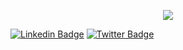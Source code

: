 <p align="center">
<!--   <img height="50%" width="auto" src ="https://github-readme-stats.vercel.app/api?username=vivirbr&show_icons=true&count_private=true&theme=darcula&hide_border=true&hide=issues,contribs&bg_color=00000000">
  <img height="50%" width="auto" src ="https://github-readme-stats.vercel.app/api/top-langs/?username=vivirbr&layout=compact&hide_border=true&theme=darcula&bg_color=00000000&langs_count=6&hide=jupyter%20notebook,tex,css,php&exclude_repo=Pacman-AI"> -->
  <img src ="https://github-readme-streak-stats.herokuapp.com?user=vivirbr&theme=darcula&hide_border=true&background=FFFFFF00">

[![Linkedin Badge](https://img.shields.io/badge/-Vivian%20Ribeiro-0072b1?style=flat&logo=Linkedin&logoColor=white)](https://www.linkedin.com/in/vivian-ribeiro-276357a8/ "Connect on LinkedIn")
[![Twitter Badge](https://img.shields.io/badge/-@vivihrbr-00acee?style=flat&logo=Twitter&logoColor=white)](https://twitter.com/vivihrbr "Follow on Twitter")

</p>

